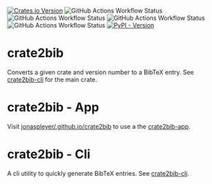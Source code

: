 [![Crates.io Version](https://img.shields.io/crates/v/crate2bib?style=flat-square)](https://crates.io/crates/crate2bib)
![GitHub Actions Workflow Status](https://img.shields.io/github/actions/workflow/status/jonaspleyer/crate2bib/webapp.yml?style=flat-square&label=Build)
![GitHub Actions Workflow Status](https://img.shields.io/github/actions/workflow/status/jonaspleyer/crate2bib/test.yml?style=flat-square&label=Test)
![GitHub Actions Workflow Status](https://img.shields.io/github/actions/workflow/status/jonaspleyer/crate2bib/maturin.yml?style=flat-square&label=Release)
![GitHub Actions Workflow Status](https://img.shields.io/github/actions/workflow/status/jonaspleyer/crate2bib/pytest.yml?style=flat-square&label=Pytest)
[![PyPI - Version](https://img.shields.io/pypi/v/crate2bib?style=flat-square)](https://pypi.org/project/crate2bib/)

# crate2bib

Converts a given crate and version number to a BibTeX entry.
See [crate2bib-cli](https://github.com/jonaspleyer/tree/main/crate2bib) for the main crate.

# crate2bib - App

Visit [jonaspleyer/.github.io/crate2bib](https://jonaspleyer.github.io/crate2bib/) to use a the
[crate2bib-app](https://github.com/jonaspleyer/crate2bib/tree/main/crate2bib-app).

# crate2bib - Cli
A cli utility to quickly generate BibTeX entries.
See [crate2bib-cli](https://github.com/jonaspleyer/crate2bib/tree/main/crate2bib-cli).
